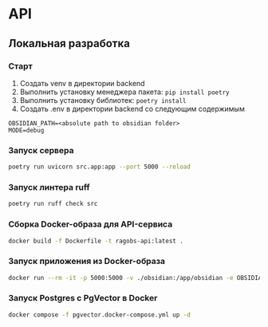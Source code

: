 # API

## Локальная разработка

### Старт
1. Создать venv в директории backend
2. Выполнить установку менеджера пакета: `pip install poetry`
3. Выполнить установку библиотек: `poetry install`
4. Создать .env в директории backend со следующим содержимым
```env
OBSIDIAN_PATH=<absolute path to obsidian folder>
MODE=debug
```

### Запуск сервера

```bash
poetry run uvicorn src.app:app --port 5000 --reload
```

### Запуск линтера ruff

```bash
poetry run ruff check src
```

### Сборка Docker-образа для API-сервиса

```bash
docker build -f Dockerfile -t ragobs-api:latest .
```

### Запуск приложения из Docker-образа
```bash
docker run --rm -it -p 5000:5000 -v ./obsidian:/app/obsidian -e OBSIDIAN_PATH='/app/obsidian' -e ORIGINS='http://localhost:5173' --name ragobs-api -d ragobs-api:latest
```

### Запуск Postgres с PgVector в Docker

```bash
docker compose -f pgvector.docker-compose.yml up -d
```